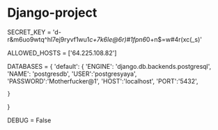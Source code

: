 # Django-project


SECRET_KEY = 'd-r&m6uo9wtq^hl7ej9ryvf1wu1*c+7k6le@6r)#1fpn6*0+n$=w#4r(xc(_s)'


ALLOWED_HOSTS = ['64.225.108.82']

DATABASES = {
    'default': {
        'ENGINE': 'django.db.backends.postgresql',
        'NAME': 'postgresdb',
        'USER':'postgresyaya',
        'PASSWORD':'Motherfucker@1',
        'HOST':'localhost',
        'PORT':'5432',

    }
}


DEBUG = False
